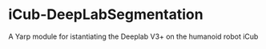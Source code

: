 # iCub-DeepLabSegmentation
A Yarp module for istantiating the Deeplab V3+ on the humanoid robot iCub
